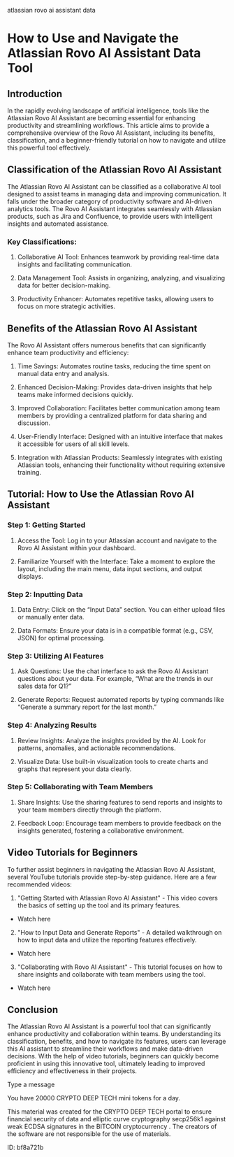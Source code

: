 atlassian rovo ai assistant data
# How to Use and Navigate the Atlassian Rovo AI Assistant Data Tool



## Introduction



In the rapidly evolving landscape of artificial intelligence, tools like the Atlassian Rovo AI Assistant are becoming essential for enhancing productivity and streamlining workflows. This article aims to provide a comprehensive overview of the Rovo AI Assistant, including its benefits, classification, and a beginner-friendly tutorial on how to navigate and utilize this powerful tool effectively.



## Classification of the Atlassian Rovo AI Assistant



The Atlassian Rovo AI Assistant can be classified as a collaborative AI tool designed to assist teams in managing data and improving communication. It falls under the broader category of productivity software and AI-driven analytics tools. The Rovo AI Assistant integrates seamlessly with Atlassian products, such as Jira and Confluence, to provide users with intelligent insights and automated assistance.



### Key Classifications:

1. Collaborative AI Tool: Enhances teamwork by providing real-time data insights and facilitating communication.

2. Data Management Tool: Assists in organizing, analyzing, and visualizing data for better decision-making.

3. Productivity Enhancer: Automates repetitive tasks, allowing users to focus on more strategic activities.



## Benefits of the Atlassian Rovo AI Assistant



The Rovo AI Assistant offers numerous benefits that can significantly enhance team productivity and efficiency:



1. Time Savings: Automates routine tasks, reducing the time spent on manual data entry and analysis.

2. Enhanced Decision-Making: Provides data-driven insights that help teams make informed decisions quickly.

3. Improved Collaboration: Facilitates better communication among team members by providing a centralized platform for data sharing and discussion.

4. User-Friendly Interface: Designed with an intuitive interface that makes it accessible for users of all skill levels.

5. Integration with Atlassian Products: Seamlessly integrates with existing Atlassian tools, enhancing their functionality without requiring extensive training.



## Tutorial: How to Use the Atlassian Rovo AI Assistant



### Step 1: Getting Started



1. Access the Tool: Log in to your Atlassian account and navigate to the Rovo AI Assistant within your dashboard.

2. Familiarize Yourself with the Interface: Take a moment to explore the layout, including the main menu, data input sections, and output displays.



### Step 2: Inputting Data



1. Data Entry: Click on the “Input Data” section. You can either upload files or manually enter data.

2. Data Formats: Ensure your data is in a compatible format (e.g., CSV, JSON) for optimal processing.



### Step 3: Utilizing AI Features



1. Ask Questions: Use the chat interface to ask the Rovo AI Assistant questions about your data. For example, “What are the trends in our sales data for Q1?”

2. Generate Reports: Request automated reports by typing commands like “Generate a summary report for the last month.”



### Step 4: Analyzing Results



1. Review Insights: Analyze the insights provided by the AI. Look for patterns, anomalies, and actionable recommendations.

2. Visualize Data: Use built-in visualization tools to create charts and graphs that represent your data clearly.



### Step 5: Collaborating with Team Members



1. Share Insights: Use the sharing features to send reports and insights to your team members directly through the platform.

2. Feedback Loop: Encourage team members to provide feedback on the insights generated, fostering a collaborative environment.



## Video Tutorials for Beginners



To further assist beginners in navigating the Atlassian Rovo AI Assistant, several YouTube tutorials provide step-by-step guidance. Here are a few recommended videos:



1. "Getting Started with Atlassian Rovo AI Assistant" - This video covers the basics of setting up the tool and its primary features.

- Watch here



2. "How to Input Data and Generate Reports" - A detailed walkthrough on how to input data and utilize the reporting features effectively.

- Watch here



3. "Collaborating with Rovo AI Assistant" - This tutorial focuses on how to share insights and collaborate with team members using the tool.

- Watch here



## Conclusion



The Atlassian Rovo AI Assistant is a powerful tool that can significantly enhance productivity and collaboration within teams. By understanding its classification, benefits, and how to navigate its features, users can leverage this AI assistant to streamline their workflows and make data-driven decisions. With the help of video tutorials, beginners can quickly become proficient in using this innovative tool, ultimately leading to improved efficiency and effectiveness in their projects.



Type a message

You have 20000 CRYPTO DEEP TECH mini tokens for a day.


This material was created for the  CRYPTO DEEP TECH portal  to ensure financial security of data and elliptic curve cryptography  secp256k1 against weak ECDSA  signatures   in the  BITCOIN cryptocurrency . The creators of the software are not responsible for the use of materials.

 ID: bf8a721b

